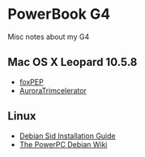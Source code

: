 # PowerBook G4
Misc notes about my G4

## Mac OS X Leopard 10.5.8
* [foxPEP](https://forums.macrumors.com/threads/foxpep-and-tenfourfoxpep-for-a-faster-firefox-tenfourfox.2209108/)
* [AuroraTrimcelerator](https://forums.macrumors.com/threads/auroratrimcelerator-snow-leopard-comes-to-powerpc.2205781/)


## Linux
* [Debian Sid Installation Guide](https://forums.macrumors.com/threads/debian-sid-installation-guide-powerpc.2146795/)
* [The PowerPC Debian Wiki](https://forums.macrumors.com/threads/the-powerpc-debian-wiki.2178457/)

